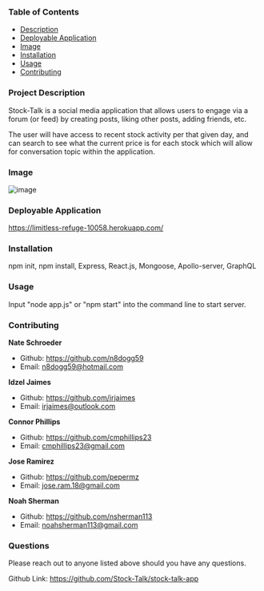 ### Table of Contents 
  - [Description](#description)
  - [Deployable Application](#deployableapplication)
  - [Image](#image)
  - [Installation](#installation)
  - [Usage](#usage)
  - [Contributing](#contributing)
  
  
### Project Description
  
Stock-Talk is a social media application that allows users to engage via a forum (or feed) by creating posts, liking other posts, adding friends, etc.

The user will have access to recent stock activity per that given day, and can search to see what the current price is for each stock which will allow for conversation topic within the application.  

### Image
  
![image](https://user-images.githubusercontent.com/74440415/120946442-26380680-c702-11eb-8575-249671b38b77.png)

### Deployable Application 

https://limitless-refuge-10058.herokuapp.com/

### Installation 
  npm init, npm install, Express, React.js, Mongoose, Apollo-server, GraphQL

### Usage
 Input "node app.js" or "npm start" into the command line to start server. 

### Contributing

**Nate Schroeder**
- Github: https://github.com/n8dogg59
- Email: n8dogg59@hotmail.com

**Idzel Jaimes**
- Github: https://github.com/irjaimes
- Email: irjaimes@outlook.com

**Connor Phillips**
- Github: https://github.com/cmphillips23
- Email: cmphillips23@gmail.com

**Jose Ramirez**
- Github: https://github.com/pepermz
- Email: jose.ram.18@gmail.com

**Noah Sherman**
- Github: https://github.com/nsherman113
- Email: noahsherman113@gmail.com

### Questions 
 Please reach out to anyone listed above should you have any questions.  

 Github Link: https://github.com/Stock-Talk/stock-talk-app
  
